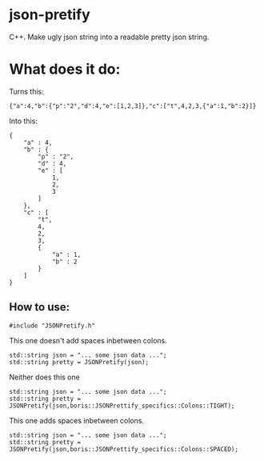 # json-pretify
C++. Make ugly json string into a readable pretty json string.

# What does it do:

Turns this:
    
    {"a":4,"b":{"p":"2","d":4,"e":[1,2,3]},"c":["t",4,2,3,{"a":1,"b":2}]}
    
Into this:

    {
        "a" : 4,
        "b" : {
            "p" : "2",
            "d" : 4,
            "e" : [
                1,
                2,
                3
            ]
        },
        "c" : [
            "t",
            4,
            2,
            3,
            {
                "a" : 1,
                "b" : 2
            }
        ]
    }

## How to use:

    #include "JSONPretify.h"
    
  This one doesn't add spaces inbetween colons.
  
    std::string json = "... some json data ...";
    std::string pretty = JSONPretify(json);
  
  Neither does this one
  
    std::string json = "... some json data ...";
    std::string pretty = JSONPretify(json,boris::JSONPrettify_specifics::Colons::TIGHT);
    
  This one adds spaces inbetween colons.
  
    std::string json = "... some json data ...";
    std::string pretty = JSONPretify(json,boris::JSONPrettify_specifics::Colons::SPACED);
